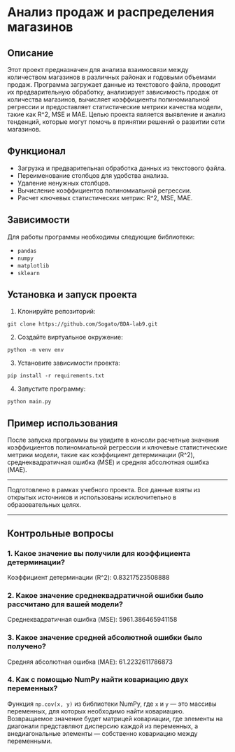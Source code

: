 # Анализ продаж и распределения магазинов

## Описание
Этот проект предназначен для анализа взаимосвязи между количеством магазинов в различных районах и годовыми объемами продаж. Программа загружает данные из текстового файла, проводит их предварительную обработку, анализирует зависимость продаж от количества магазинов, вычисляет коэффициенты полиномиальной регрессии и предоставляет статистические метрики качества модели, такие как R^2, MSE и MAE. Целью проекта является выявление и анализ тенденций, которые могут помочь в принятии решений о развитии сети магазинов.

## Функционал
- Загрузка и предварительная обработка данных из текстового файла.
- Переименование столбцов для удобства анализа.
- Удаление ненужных столбцов.
- Вычисление коэффициентов полиномиальной регрессии.
- Расчет ключевых статистических метрик: R^2, MSE, MAE.

## Зависимости
Для работы программы необходимы следующие библиотеки:
- `pandas`
- `numpy`
- `matplotlib`
- `sklearn`

## Установка и запуск проекта
1. Клонируйте репозиторий:
```
git clone https://github.com/Sogato/BDA-lab9.git
```
2. Создайте виртуальное окружение:
```
python -m venv env
```
3. Установите зависимости проекта:
```
pip install -r requirements.txt
```
4. Запустите программу:
```
python main.py
```

## Пример использования
После запуска программы вы увидите в консоли расчетные значения коэффициентов полиномиальной регрессии и ключевые статистические метрики модели, такие как коэффициент детерминации (R^2), среднеквадратичная ошибка (MSE) и средняя абсолютная ошибка (MAE).

---

Подготовлено в рамках учебного проекта. Все данные взяты из открытых источников и использованы исключительно в образовательных целях.

---

## Контрольные вопросы

### 1. Какое значение вы получили для коэффициента детерминации?
Коэффициент детерминации (R^2): 0.83217523508888

### 2. Какое значение среднеквадратичной ошибки было рассчитано для вашей модели?
Среднеквадратичная ошибка (MSE): 5961.386465941158

### 3. Какое значение средней абсолютной ошибки было получено?
Средняя абсолютная ошибка (MAE): 61.2232611786873

### 4. Как с помощью NumPy найти ковариацию двух переменных?
Функция `np.cov(x, y)` из библиотеки NumPy, где `x` и `y` — это массивы переменных, для которых необходимо найти ковариацию. Возвращаемое значение будет матрицей ковариации, где элементы на диагонали представляют дисперсию каждой из переменных, а внедиагональные элементы — собственно ковариацию между переменными.
